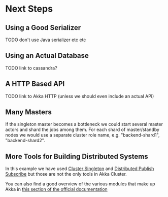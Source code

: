# Next Steps

## Using a Good Serializer

TODO don't use Java serializer etc etc

## Using an Actual Database 

TODO link to cassandra?

## A HTTP Based API

TODO link to Akka HTTP (unless we should even include an actual API)

## Many Masters

If the singleton master becomes a bottleneck we could start several master actors and
shard the jobs among them. For each shard of master/standby nodes we would use a separate
cluster role name, e.g. "backend-shard1", "backend-shard2".

## More Tools for Building Distributed Systems

In this example we have used
[Cluster Singleton](http://doc.akka.io/docs/akka/current/scala/cluster-singleton.html#cluster-singleton)
and
[Distributed Publish Subscribe](http://doc.akka.io/docs/akka/current/scala/distributed-pub-sub.html)
 but those are not the only tools in Akka Cluster. 
 
 You can also find a good overview of the various modules that make up Akka in 
 [this section of the official documentation](http://doc.akka.io/docs/akka/current/scala/guide/modules.html#cluster-singleton)